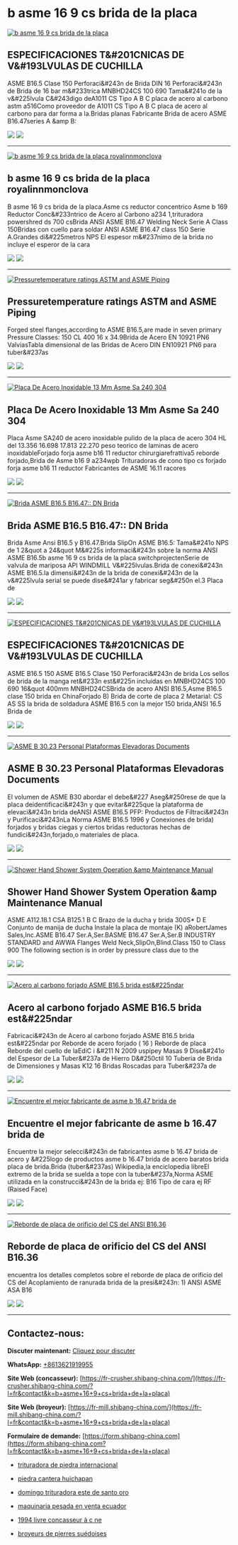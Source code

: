 # b asme 16 9 cs brida de la placa

<a href="https://swt.shibang-china.com/?l=fr&img&k=b+asme+16+9+cs+brida+de+la+placa" target="_blank">![b asme 16 9 cs brida de la placa](http://static.shibang-china.com/all-800x300/1102.jpg)</a>

## ESPECIFICACIONES T&#201CNICAS DE V&#193LVULAS DE CUCHILLA
ASME B16.5 Clase 150 Perforaci&#243n de Brida DIN 16 Perforaci&#243n de Brida de 16 bar m&#233trica MNBHD24CS 100 690 Tama&#241o de la v&#225lvula C&#243digo deA1011 CS Tipo A B C placa de acero al carbono astm a516Como proveedor de A1011 CS Tipo A B C placa de acero al carbono para dar forma a la.Bridas planas Fabricante Brida de acero ASME B16.47series A &amp B:


<a href="https://whatsapp.shibangsoft.com/WhatsApp.php" target="_blank" title="WhatsApp">![](http://static.shibang-china.com/icon/whatsapp.png)</a> <a href="https://swt.shibang-china.com/?l=fr&icon&k=b+asme+16+9+cs+brida+de+la+placa" target="_blank">![](http://static.shibang-china.com/icon/chat-fr.png)</a>

---

<a href="https://swt.shibang-china.com/?l=fr&img&k=b+asme+16+9+cs+brida+de+la+placa" target="_blank">![b asme 16 9 cs brida de la placa royalinnmonclova](http://static.shibang-china.com/all-800x300/291.jpg)</a>

## b asme 16 9 cs brida de la placa royalinnmonclova
B asme 16 9 cs brida de la placa.Asme cs reductor concentrico Asme b 169 Reductor Conc&#233ntrico de Acero al Carbono a234 1,trituradora powershred ds 700 csBrida ANSI ASME B16.47 Welding Neck Serie A Class 150Bridas con cuello para soldar ANSI ASME B16.47 class 150 Serie A.Grandes di&#225metros NPS El espesor m&#237nimo de la brida no incluye el esperor de la cara


<a href="https://whatsapp.shibangsoft.com/WhatsApp.php" target="_blank" title="WhatsApp">![](http://static.shibang-china.com/icon/whatsapp.png)</a> <a href="https://swt.shibang-china.com/?l=fr&icon&k=b+asme+16+9+cs+brida+de+la+placa" target="_blank">![](http://static.shibang-china.com/icon/chat-fr.png)</a>

---

<a href="https://swt.shibang-china.com/?l=fr&img&k=b+asme+16+9+cs+brida+de+la+placa" target="_blank">![Pressuretemperature ratings ASTM and ASME Piping](http://static.shibang-china.com/all-800x300/810.jpg)</a>

## Pressuretemperature ratings ASTM and ASME Piping
Forged steel flanges,according to ASME B16.5,are made in seven primary Pressure Classes: 150 CL 400 16 x 34.9Brida de Acero EN 10921 PN6 ValviasTabla dimensional de las Bridas de Acero DIN EN10921 PN6 para tuber&#237as


<a href="https://whatsapp.shibangsoft.com/WhatsApp.php" target="_blank" title="WhatsApp">![](http://static.shibang-china.com/icon/whatsapp.png)</a> <a href="https://swt.shibang-china.com/?l=fr&icon&k=b+asme+16+9+cs+brida+de+la+placa" target="_blank">![](http://static.shibang-china.com/icon/chat-fr.png)</a>

---

<a href="https://swt.shibang-china.com/?l=fr&img&k=b+asme+16+9+cs+brida+de+la+placa" target="_blank">![Placa De Acero Inoxidable 13 Mm Asme Sa 240 304](http://static.shibang-china.com/all-800x300/1295.jpg)</a>

## Placa De Acero Inoxidable 13 Mm Asme Sa 240 304
Placa Asme SA240 de acero inoxidable pulido de la placa de acero 304 HL del 13.356 16.698 17.813 22.270 peso teorico de laminas de acero inoxidableForjado forja asme b16 11 reductor chirurgiarefrattiva5 reborde forjado,Brida de Asme b16 9 a234wpb Trituradoras de cono tipo cs forjado forja asme b16 11 reductor Fabricantes de ASME 16.11 racores


<a href="https://whatsapp.shibangsoft.com/WhatsApp.php" target="_blank" title="WhatsApp">![](http://static.shibang-china.com/icon/whatsapp.png)</a> <a href="https://swt.shibang-china.com/?l=fr&icon&k=b+asme+16+9+cs+brida+de+la+placa" target="_blank">![](http://static.shibang-china.com/icon/chat-fr.png)</a>

---

<a href="https://swt.shibang-china.com/?l=fr&img&k=b+asme+16+9+cs+brida+de+la+placa" target="_blank">![Brida ASME B16.5 B16.47:: DN Brida](http://static.shibang-china.com/all-800x300/1526.jpg)</a>

## Brida ASME B16.5 B16.47:: DN Brida
Brida Asme Ansi B16.5 y B16.47.Brida SlipOn ASME B16.5: Tama&#241o NPS de 1 2&quot a 24&quot M&#225s informaci&#243n sobre la norma ANSI ASME B16.5b asme 16 9 cs brida de la placa switchprojectenSerie de valvula de mariposa API WINDMILL V&#225lvulas.Brida de conexi&#243n ASME B16.5.la dimensi&#243n de la brida de conexi&#243n de la v&#225lvula serial se puede dise&#241ar y fabricar seg&#250n el.3 Placa de


<a href="https://whatsapp.shibangsoft.com/WhatsApp.php" target="_blank" title="WhatsApp">![](http://static.shibang-china.com/icon/whatsapp.png)</a> <a href="https://swt.shibang-china.com/?l=fr&icon&k=b+asme+16+9+cs+brida+de+la+placa" target="_blank">![](http://static.shibang-china.com/icon/chat-fr.png)</a>

---

<a href="https://swt.shibang-china.com/?l=fr&img&k=b+asme+16+9+cs+brida+de+la+placa" target="_blank">![ESPECIFICACIONES T&#201CNICAS DE V&#193LVULAS DE CUCHILLA](http://static.shibang-china.com/all-800x300/761.jpg)</a>

## ESPECIFICACIONES T&#201CNICAS DE V&#193LVULAS DE CUCHILLA
ASME B16.5 150 ASME B16.5 Clase 150 Perforaci&#243n de brida Los sellos de brida de la manga ret&#233n est&#225n incluidas en MNBHD24CS 100 690 16&quot 400mm MNBHD24CSBrida de acero ANSI B16.5,Asme B16.5 clase 150 brida en ChinaForjado B) Brida de corte de placa 2 Metarial: CS AS SS la brida de soldadura ASME B16.5 con la mejor 150 brida,ANSI 16.5 Brida de


<a href="https://whatsapp.shibangsoft.com/WhatsApp.php" target="_blank" title="WhatsApp">![](http://static.shibang-china.com/icon/whatsapp.png)</a> <a href="https://swt.shibang-china.com/?l=fr&icon&k=b+asme+16+9+cs+brida+de+la+placa" target="_blank">![](http://static.shibang-china.com/icon/chat-fr.png)</a>

---

<a href="https://swt.shibang-china.com/?l=fr&img&k=b+asme+16+9+cs+brida+de+la+placa" target="_blank">![ASME B 30.23 Personal Plataformas Elevadoras Documents](http://static.shibang-china.com/all-800x300/1186.jpg)</a>

## ASME B 30.23 Personal Plataformas Elevadoras Documents
El volumen de ASME B30 abordar el debe&#227 Aseg&#250rese de que la placa deidentificaci&#243n y que evitar&#225que la plataforma de elevaci&#243n brida deANSI ASME B16.5 PFP: Productos de Filtraci&#243n y Purificaci&#243nLa Norma ASME B16.5 1996 y Conexiones de brida) forjados y bridas ciegas y ciertos bridas reductoras hechas de fundici&#243n,forjado,o materiales de placa.


<a href="https://whatsapp.shibangsoft.com/WhatsApp.php" target="_blank" title="WhatsApp">![](http://static.shibang-china.com/icon/whatsapp.png)</a> <a href="https://swt.shibang-china.com/?l=fr&icon&k=b+asme+16+9+cs+brida+de+la+placa" target="_blank">![](http://static.shibang-china.com/icon/chat-fr.png)</a>

---

<a href="https://swt.shibang-china.com/?l=fr&img&k=b+asme+16+9+cs+brida+de+la+placa" target="_blank">![Shower Hand Shower System Operation &amp Maintenance Manual](http://static.shibang-china.com/all-800x300/824.jpg)</a>

## Shower Hand Shower System Operation &amp Maintenance Manual
ASME A112.18.1 CSA B125.1 B C Brazo de la ducha y brida 300S* D E Conjunto de manija de ducha Instale la placa de montaje (K) aRobertJames Sales,Inc.ASME B16.47 Ser.A,Ser.BASME B16.47 Ser.A,Ser.B INDUSTRY STANDARD and AWWA Flanges Weld Neck,SlipOn,Blind.Class 150 to Class 900 The following section is in order by pressure class due to the


<a href="https://whatsapp.shibangsoft.com/WhatsApp.php" target="_blank" title="WhatsApp">![](http://static.shibang-china.com/icon/whatsapp.png)</a> <a href="https://swt.shibang-china.com/?l=fr&icon&k=b+asme+16+9+cs+brida+de+la+placa" target="_blank">![](http://static.shibang-china.com/icon/chat-fr.png)</a>

---

<a href="https://swt.shibang-china.com/?l=fr&img&k=b+asme+16+9+cs+brida+de+la+placa" target="_blank">![Acero al carbono forjado ASME B16.5 brida est&#225ndar](http://static.shibang-china.com/all-800x300/1305.jpg)</a>

## Acero al carbono forjado ASME B16.5 brida est&#225ndar
Fabricaci&#243n de Acero al carbono forjado ASME B16.5 brida est&#225ndar por Reborde de acero forjado ( 16 ) Reborde de placa Reborde del cuello de laEdiC i &#211 N 2009 uspipey Masas 9 Dise&#241o del Espesor de La Tuber&#237a de Hierro D&#250ctil 10 Tuberia de Brida de Dimensiones y Masas K12 16 Bridas Roscadas para Tuber&#237a de


<a href="https://whatsapp.shibangsoft.com/WhatsApp.php" target="_blank" title="WhatsApp">![](http://static.shibang-china.com/icon/whatsapp.png)</a> <a href="https://swt.shibang-china.com/?l=fr&icon&k=b+asme+16+9+cs+brida+de+la+placa" target="_blank">![](http://static.shibang-china.com/icon/chat-fr.png)</a>

---

<a href="https://swt.shibang-china.com/?l=fr&img&k=b+asme+16+9+cs+brida+de+la+placa" target="_blank">![Encuentre el mejor fabricante de asme b 16.47 brida de](http://static.shibang-china.com/all-800x300/1480.jpg)</a>

## Encuentre el mejor fabricante de asme b 16.47 brida de
Encuentre la mejor selecci&#243n de fabricantes asme b 16.47 brida de acero y &#225logo de productos asme b 16.47 brida de acero baratos brida placa de brida.Brida (tuber&#237as) Wikipedia,la enciclopedia libreEl extremo de la brida se suelda a tope con la tuber&#237a,Norma ASME utilizada en la construcci&#243n de la brida ej: B16 Tipo de cara ej RF (Raised Face)


<a href="https://whatsapp.shibangsoft.com/WhatsApp.php" target="_blank" title="WhatsApp">![](http://static.shibang-china.com/icon/whatsapp.png)</a> <a href="https://swt.shibang-china.com/?l=fr&icon&k=b+asme+16+9+cs+brida+de+la+placa" target="_blank">![](http://static.shibang-china.com/icon/chat-fr.png)</a>

---

<a href="https://swt.shibang-china.com/?l=fr&img&k=b+asme+16+9+cs+brida+de+la+placa" target="_blank">![Reborde de placa de orificio del CS del ANSI B16.36](http://static.shibang-china.com/all-800x300/1294.jpg)</a>

## Reborde de placa de orificio del CS del ANSI B16.36
encuentra los detalles completos sobre el reborde de placa de orificio del CS del Acoplamiento de ranurada brida de la presi&#243n: 1) ANSI ASME ASA B16

<a href="https://whatsapp.shibangsoft.com/WhatsApp.php" target="_blank" title="WhatsApp">![](http://static.shibang-china.com/icon/whatsapp.png)</a> <a href="https://swt.shibang-china.com/?l=fr&icon&k=b+asme+16+9+cs+brida+de+la+placa" target="_blank">![](http://static.shibang-china.com/icon/chat-fr.png)</a>

---
## Contactez-nous:

**Discuter maintenant:** [Cliquez pour discuter](https://swt.shibang-china.com?l=fr&contact&k=b+asme+16+9+cs+brida+de+la+placa)

**WhatsApp:**  [+8613621919955](https://whatsapp.shibangsoft.com/WhatsApp.php)

**Site Web (concasseur):** [https://fr-crusher.shibang-china.com/](https://fr-crusher.shibang-china.com/?l=fr&contact&k=b+asme+16+9+cs+brida+de+la+placa)

**Site Web (broyeur):** [https://fr-mill.shibang-china.com/](https://fr-mill.shibang-china.com/?l=fr&contact&k=b+asme+16+9+cs+brida+de+la+placa)

**Formulaire de demande:** [https://form.shibang-china.com](https://form.shibang-china.com?l=fr&contact&k=b+asme+16+9+cs+brida+de+la+placa)

* [trituradora de piedra internacional](../63/trituradora%20de%20piedra%20internacional.md)

* [piedra cantera huichapan](../63/piedra%20cantera%20huichapan.md)

* [domingo trituradora este de santo oro](../65/domingo%20trituradora%20este%20de%20santo%20oro.md)

* [maquinaria pesada en venta ecuador](../64/maquinaria%20pesada%20en%20venta%20ecuador.md)

* [1994 livre concasseur à c ne](../65/1994%20livre%20concasseur%20%C3%A0%20c%20ne.md)

* [broyeurs de pierres suédoises](../65/broyeurs%20de%20pierres%20su%C3%A9doises.md)